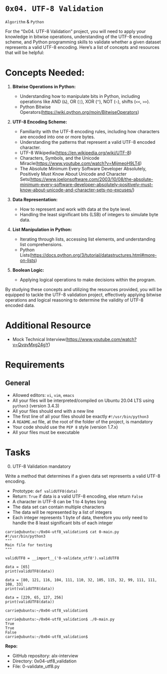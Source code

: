 # `0x04. UTF-8 Validation`
`Algorithm` & `Python`

For the “0x04. UTF-8 Validation” project, you will need to apply your knowledge in bitwise operations, understanding of the UTF-8 encoding scheme, and Python programming skills to validate whether a given dataset represents a valid UTF-8 encoding. Here’s a list of concepts and resources that will be helpful:

# Concepts Needed:
1. **Bitwise Operations in Python:**

	- Understanding how to manipulate bits in Python, including operations like AND (`&`), OR (`|`), XOR (`^`), NOT (`~`), shifts (`<<`, `>>`).
	- Python Bitwise Operators(https://wiki.python.org/moin/BitwiseOperators)
2. **UTF-8 Encoding Scheme:**

	- Familiarity with the UTF-8 encoding rules, including how characters are encoded into one or more bytes.
	- Understanding the patterns that represent a valid UTF-8 encoded character.
	- UTF-8 Wikipedia(https://en.wikipedia.org/wiki/UTF-8)
	- Characters, Symbols, and the Unicode Miracle(https://www.youtube.com/watch?v=MijmeoH9LT4)
	- The Absolute Minimum Every Software Developer Absolutely, Positively Must Know About Unicode and Character Sets(https://www.joelonsoftware.com/2003/10/08/the-absolute-minimum-every-software-developer-absolutely-positively-must-know-about-unicode-and-character-sets-no-excuses/)
3. **Data Representation:**

	- How to represent and work with data at the byte level.
	- Handling the least significant bits (LSB) of integers to simulate byte data.
4. **List Manipulation in Python:**

	- Iterating through lists, accessing list elements, and understanding list comprehensions.
	- Python Lists(https://docs.python.org/3/tutorial/datastructures.html#more-on-lists)
5. **Boolean Logic:**

	- Applying logical operations to make decisions within the program.

By studying these concepts and utilizing the resources provided, you will be equipped to tackle the UTF-8 validation project, effectively applying bitwise operations and logical reasoning to determine the validity of UTF-8 encoded data.

# Additional Resource
- Mock Technical Interview(https://www.youtube.com/watch?v=QvqvMxg24gY)
# Requirements
## General
- Allowed editors: `vi`, `vim`, `emacs`
- All your files will be interpreted/compiled on Ubuntu 20.04 LTS using `python3` (version 3.4.3)
- All your files should end with a new line
- The first line of all your files should be exactly `#!/usr/bin/python3`
- A `README.md` file, at the root of the folder of the project, is mandatory
- Your code should use the `PEP 8` style (version 1.7.x)
- All your files must be executable
# Tasks
0. UTF-8 Validation
mandatory

Write a method that determines if a given data set represents a valid UTF-8 encoding.

- Prototype: `def validUTF8(data)`
- Return: `True` if data is a valid UTF-8 encoding, else return `False`
- A character in UTF-8 can be 1 to 4 bytes long
- The data set can contain multiple characters
- The data will be represented by a list of integers
- Each integer represents 1 byte of data, therefore you only need to handle the 8 least significant bits of each integer
```
carrie@ubuntu:~/0x04-utf8_validation$ cat 0-main.py
#!/usr/bin/python3
"""
Main file for testing
"""

validUTF8 = __import__('0-validate_utf8').validUTF8

data = [65]
print(validUTF8(data))

data = [80, 121, 116, 104, 111, 110, 32, 105, 115, 32, 99, 111, 111, 108, 33]
print(validUTF8(data))

data = [229, 65, 127, 256]
print(validUTF8(data))

carrie@ubuntu:~/0x04-utf8_validation$
```
```
carrie@ubuntu:~/0x04-utf8_validation$ ./0-main.py
True
True
False
carrie@ubuntu:~/0x04-utf8_validation$
```
**Repo:**

- GitHub repository: alx-interview
- Directory: 0x04-utf8_validation
- File: 0-validate_utf8.py
 
